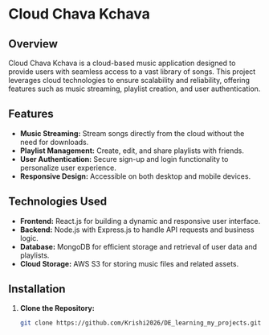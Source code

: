 # Cloud Chava Kchava

## Overview

Cloud Chava Kchava is a cloud-based music application designed to provide users with seamless access to a vast library of songs. This project leverages cloud technologies to ensure scalability and reliability, offering features such as music streaming, playlist creation, and user authentication.

## Features

- **Music Streaming:** Stream songs directly from the cloud without the need for downloads.
- **Playlist Management:** Create, edit, and share playlists with friends.
- **User Authentication:** Secure sign-up and login functionality to personalize user experience.
- **Responsive Design:** Accessible on both desktop and mobile devices.

## Technologies Used

- **Frontend:** React.js for building a dynamic and responsive user interface.
- **Backend:** Node.js with Express.js to handle API requests and business logic.
- **Database:** MongoDB for efficient storage and retrieval of user data and playlists.
- **Cloud Storage:** AWS S3 for storing music files and related assets.

## Installation

1. **Clone the Repository:**

   ```bash
   git clone https://github.com/Krishi2026/DE_learning_my_projects.git
